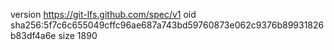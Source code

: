 version https://git-lfs.github.com/spec/v1
oid sha256:5f7c6c655049cffc96ae687a743bd59760873e062c9376b89931826b83df4a6e
size 1890

